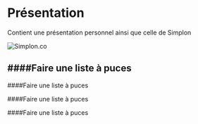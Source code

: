 # Présentation
Contient une présentation personnel ainsi que celle de Simplon

![Simplon.co](https://zupimages.net/up/20/27/lad4.jpg)

####Faire une liste à puces
-----------------
####Faire une liste à puces

####Faire une liste à puces

####Faire une liste à puces


